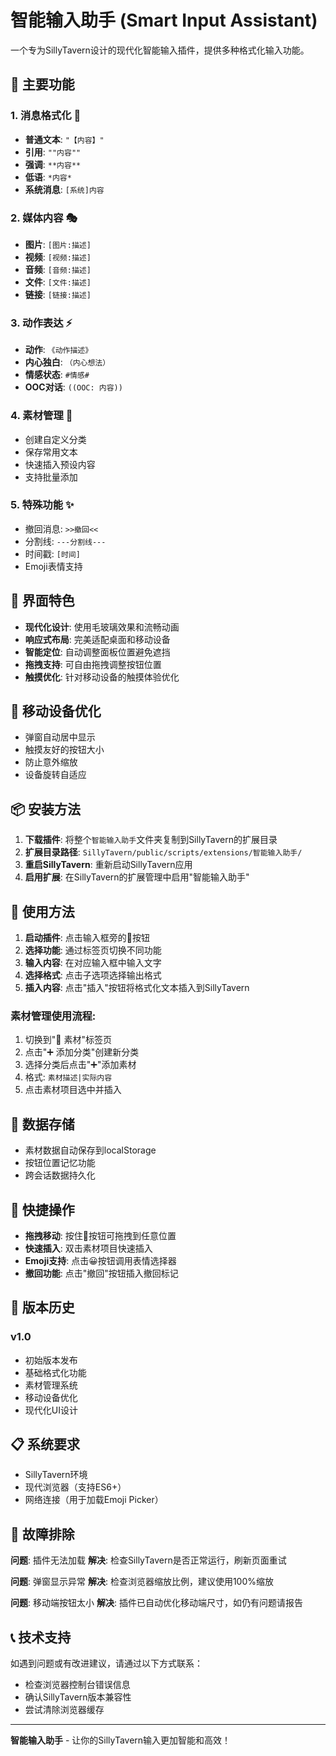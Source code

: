 # 智能输入助手 (Smart Input Assistant)

一个专为SillyTavern设计的现代化智能输入插件，提供多种格式化输入功能。

## 🌟 主要功能

### 1. **消息格式化** 💬
- **普通文本**: `"【内容】"`
- **引用**: `""内容""`
- **强调**: `**内容**`
- **低语**: `*内容*`
- **系统消息**: `[系统]内容`

### 2. **媒体内容** 🎭
- **图片**: `[图片:描述]`
- **视频**: `[视频:描述]`
- **音频**: `[音频:描述]`
- **文件**: `[文件:描述]`
- **链接**: `[链接:描述]`

### 3. **动作表达** ⚡
- **动作**: `《动作描述》`
- **内心独白**: `（内心想法）`
- **情感状态**: `#情感#`
- **OOC对话**: `((OOC: 内容))`

### 4. **素材管理** 📂
- 创建自定义分类
- 保存常用文本
- 快速插入预设内容
- 支持批量添加

### 5. **特殊功能** ✨
- 撤回消息: `>>撤回<<`
- 分割线: `---分割线---`
- 时间戳: `[时间]`
- Emoji表情支持

## 🎨 界面特色

- **现代化设计**: 使用毛玻璃效果和流畅动画
- **响应式布局**: 完美适配桌面和移动设备
- **智能定位**: 自动调整面板位置避免遮挡
- **拖拽支持**: 可自由拖拽调整按钮位置
- **触摸优化**: 针对移动设备的触摸体验优化

## 📱 移动设备优化

- 弹窗自动居中显示
- 触摸友好的按钮大小
- 防止意外缩放
- 设备旋转自适应

## 📦 安装方法

1. **下载插件**: 将整个`智能输入助手`文件夹复制到SillyTavern的扩展目录
2. **扩展目录路径**: `SillyTavern/public/scripts/extensions/智能输入助手/`
3. **重启SillyTavern**: 重新启动SillyTavern应用
4. **启用扩展**: 在SillyTavern的扩展管理中启用"智能输入助手"

## 🔧 使用方法

1. **启动插件**: 点击输入框旁的🎯按钮
2. **选择功能**: 通过标签页切换不同功能
3. **输入内容**: 在对应输入框中输入文字
4. **选择格式**: 点击子选项选择输出格式
5. **插入内容**: 点击"插入"按钮将格式化文本插入到SillyTavern

### 素材管理使用流程:
1. 切换到"📂 素材"标签页
2. 点击"➕ 添加分类"创建新分类
3. 选择分类后点击"➕"添加素材
4. 格式: `素材描述|实际内容`
5. 点击素材项目选中并插入

## 💾 数据存储

- 素材数据自动保存到localStorage
- 按钮位置记忆功能
- 跨会话数据持久化

## 🎯 快捷操作

- **拖拽移动**: 按住🎯按钮可拖拽到任意位置
- **快速插入**: 双击素材项目快速插入
- **Emoji支持**: 点击😀按钮调用表情选择器
- **撤回功能**: 点击"撤回"按钮插入撤回标记

## 🔄 版本历史

### v1.0
- 初始版本发布
- 基础格式化功能
- 素材管理系统
- 移动设备优化
- 现代化UI设计

## 📋 系统要求

- SillyTavern环境
- 现代浏览器（支持ES6+）
- 网络连接（用于加载Emoji Picker）

## 🐛 故障排除

**问题**: 插件无法加载
**解决**: 检查SillyTavern是否正常运行，刷新页面重试

**问题**: 弹窗显示异常
**解决**: 检查浏览器缩放比例，建议使用100%缩放

**问题**: 移动端按钮太小
**解决**: 插件已自动优化移动端尺寸，如仍有问题请报告

## 📞 技术支持

如遇到问题或有改进建议，请通过以下方式联系：
- 检查浏览器控制台错误信息
- 确认SillyTavern版本兼容性
- 尝试清除浏览器缓存

---

**智能输入助手** - 让你的SillyTavern输入更加智能和高效！ 